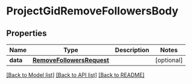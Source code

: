 # ProjectGidRemoveFollowersBody

## Properties
Name | Type | Description | Notes
------------ | ------------- | ------------- | -------------
**data** | [**RemoveFollowersRequest**](RemoveFollowersRequest.md) |  | [optional] 

[[Back to Model list]](../README.md#documentation-for-models) [[Back to API list]](../README.md#documentation-for-api-endpoints) [[Back to README]](../README.md)

